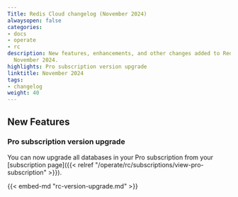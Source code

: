 ```yaml
---
Title: Redis Cloud changelog (November 2024)
alwaysopen: false
categories:
- docs
- operate
- rc
description: New features, enhancements, and other changes added to Redis Cloud during
  November 2024.
highlights: Pro subscription version upgrade
linktitle: November 2024
tags:
- changelog
weight: 40
---
```


## New Features

### Pro subscription version upgrade

You can now upgrade all databases in your Pro subscription from your [subscription page]({{< relref "/operate/rc/subscriptions/view-pro-subscription" >}}). 

{{< embed-md "rc-version-upgrade.md" >}}
